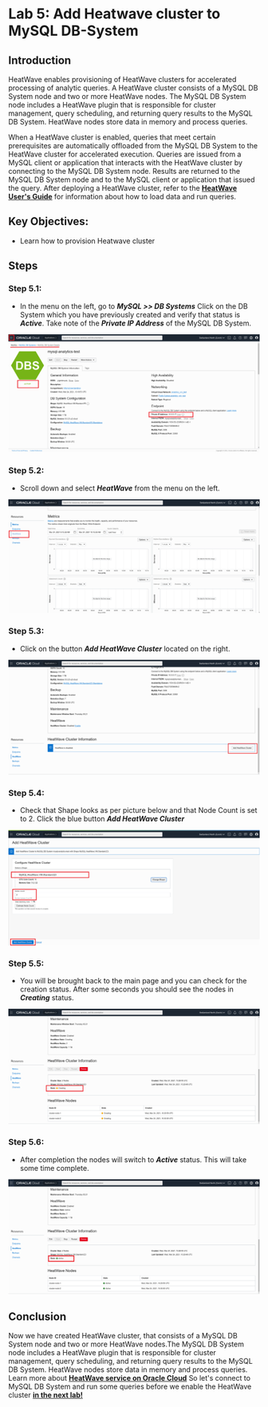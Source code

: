 # Lab 5: Add Heatwave cluster to MySQL DB-System

## Introduction

HeatWave enables provisioning of HeatWave clusters for accelerated processing of analytic queries. A HeatWave cluster consists of a MySQL DB System node and two or more HeatWave nodes. The MySQL DB System node includes a HeatWave plugin that is responsible for cluster management, query scheduling, and returning query results to the MySQL DB System. HeatWave nodes store data in memory and process queries.

When a HeatWave cluster is enabled, queries that meet certain prerequisites are automatically offloaded from the MySQL DB System to the HeatWave cluster for accelerated execution. Queries are issued from a MySQL client or application that interacts with the HeatWave cluster by connecting to the MySQL DB System node. Results are returned to the MySQL DB System node and to the MySQL client or application that issued the query. 
After deploying a HeatWave cluster, refer to the **[HeatWave User's Guide](https://dev.mysql.com/doc/heatwave/en/)** for information about how to load data and run queries. 

## Key Objectives:
- Learn how to provision Heatwave cluster


## Steps

### **Step 5.1:**
- In the menu on the left, go to _**MySQL >> DB Systems**_
Click on the DB System which you have previously created and verify that status is _**Active**_.
Take note of the _**Private IP Address**_ of the MySQL DB System.

![](./images/HW29_mds.png)

### **Step 5.2:**
- Scroll down and select _**HeatWave**_ from the menu on the left.
  
![](./images/HW30_hw.png)

### **Step 5.3:**
- Click on the button _**Add HeatWave Cluster**_ located on the right.
  
![](./images/HW31_hw.png)

### **Step 5.4:**
- Check that Shape looks as per picture below and that Node Count is set to 2.
Click the blue button _**Add HeatWave Cluster**_

![](./images/HW32_hw.png)

### **Step 5.5:**
- You will be brought back to the main page and you can check for the creation status. After some seconds you should see the nodes in _**Creating**_ status.
  
![](./images/HW33_hw.png)

### **Step 5.6:**
- After completion the nodes will switch to _**Active**_ status. This will take some time complete. 
  
![](./images/HW34_hw.png)

## Conclusion

Now we have created HeatWave cluster, that consists of a MySQL DB System node and two or more HeatWave nodes.The MySQL DB System node includes a HeatWave plugin that is responsible for cluster management, query scheduling, and returning query results to the MySQL DB System. HeatWave nodes store data in memory and process queries. 
Learn more about **[HeatWave service on Oracle Cloud](https://docs.oracle.com/en-us/iaas/mysql-database/doc/heatwave1.html)** 
So let's connect to MySQL DB System and run some queries before we enable the HeatWave cluster **[in the next lab!](Lab6.md)**

